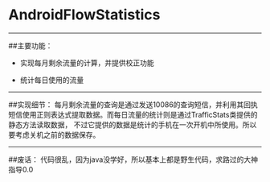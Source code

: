 # AndroidFlowStatistics

---------------------------
##主要功能：
+ 实现每月剩余流量的计算，并提供校正功能

+ 统计每日使用的流量

---------------------------
##实现细节：
每月剩余流量的查询是通过发送10086的查询短信，并利用其回执短信使用正则表达式提取数据。而每日流量的统计则是通过TrafficStats类提供的静态方法读取数据，
不过它提供的数据是统计的手机在一次开机中所使用。所以要考虑关机之前的数据保存。

---------------------------
##废话：
代码很乱，因为java没学好，所以基本上都是野生代码，求路过的大神指导0.0
